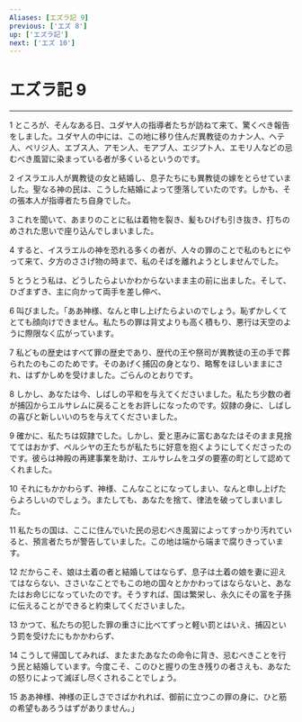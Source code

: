 ```yaml
---
Aliases: [エズラ記 9]
previous: ['エズ 8']
up: ['エズラ記']
next: ['エズ 10']
---
```

# エズラ記 9

***




1 
ところが、そんなある日、ユダヤ人の指導者たちが訪ねて来て、驚くべき報告をしました。ユダヤ人の中には、この地に移り住んだ異教徒のカナン人、ヘテ人、ペリジ人、エブス人、アモン人、モアブ人、エジプト人、エモリ人などの忌むべき風習に染まっている者が多くいるというのです。 



2 
イスラエル人が異教徒の女と結婚し、息子たちにも異教徒の嫁をとらせていました。聖なる神の民は、こうした結婚によって堕落していたのです。しかも、その張本人が指導者たち自身でした。 



3 
これを聞いて、あまりのことに私は着物を裂き、髪もひげも引き抜き、打ちのめされた思いで座り込んでしまいました。 



4 
すると、イスラエルの神を恐れる多くの者が、人々の罪のことで私のもとにやって来て、夕方のささげ物の時まで、私のそばを離れようとしませんでした。 



5 
とうとう私は、どうしたらよいかわからないまま主の前に出ました。そして、ひざまずき、主に向かって両手を差し伸べ、 



6 
叫びました。「ああ神様、なんと申し上げたらよいのでしょう。恥ずかしくてとても顔向けできません。私たちの罪は背丈よりも高く積もり、悪行は天空のように際限なく広がっています。 



7 
私どもの歴史はすべて罪の歴史であり、歴代の王や祭司が異教徒の王の手で葬られたのもこのためです。そのあげく捕囚の身となり、略奪をほしいままにされ、はずかしめを受けました。ごらんのとおりです。 



8 
しかし、あなたは今、しばしの平和を与えてくださいました。私たち少数の者が捕囚からエルサレムに戻ることをお許しになったのです。奴隷の身に、しばしの喜びと新しいいのちを与えてくださいました。 



9 
確かに、私たちは奴隷でした。しかし、愛と恵みに富むあなたはそのまま見捨ててはおかず、ペルシヤの王たちが私たちに好意を抱くようにしてくださったのです。彼らは神殿の再建事業を助け、エルサレムをユダの要塞の町として認めてくれました。 



10 
それにもかかわらず、神様、こんなことになってしまい、なんと申し上げたらよろしいのでしょう。またしても、あなたを捨て、律法を破ってしまいました。 



11 
私たちの国は、ここに住んでいた民の忌むべき風習によってすっかり汚れていると、預言者たちが警告していました。この地は端から端まで腐りきっています。 



12 
だからこそ、娘は土着の者と結婚してはならず、息子は土着の娘を妻に迎えてはならない、ささいなことでもこの地の国々とかかわってはならないと、あなたはお命じになっていたのです。そうすれば、国は繁栄し、永久にその富を子孫に伝えることができると約束してくださいました。 



13 
かつて、私たちの犯した罪の重さに比べてずっと軽い罰とはいえ、捕囚という罰を受けたにもかかわらず、 



14 
こうして帰国してみれば、またまたあなたの命令に背き、忌むべきことを行う民と結婚しています。今度こそ、このひと握りの生き残りの者さえも、あなたの怒りによって滅ぼし尽くされることでしょう。 



15 
ああ神様、神様の正しさでさばかれれば、御前に立つこの罪の身に、ひと筋の希望もあろうはずがありません。」
